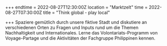 +++
endtime = 2022-08-27T12:30:00Z
location = "Marktzelt"
time = 2022-08-27T07:30:00Z
title = "Think global - play local"

+++
Spaziere gemütlich durch unsere fiktive Stadt und diskutiere an verschiedenen Orten zu Fragen und Inputs rund um die Themen Nachhaltigkeit und Internationales. Lerne das Volontariats-Programm von Voyage-Partage und die Aktivitäten der Fachgruppe Philippinen kennen.